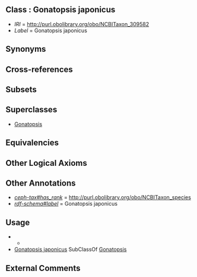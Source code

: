 
## Class : Gonatopsis japonicus

 * *IRI* = http://purl.obolibrary.org/obo/NCBITaxon_309582
 * *Label* = Gonatopsis japonicus

## Synonyms


## Cross-references


## Subsets


## Superclasses

 * [Gonatopsis](../../NCBITaxon/48/NCBITaxon_93048.md)

## Equivalencies


## Other Logical Axioms


## Other Annotations

 * *[ceph-tax#has_rank](../../ceph-tax#has/nk/ceph-tax#has_rank.md)* = http://purl.obolibrary.org/obo/NCBITaxon_species
 * *[rdf-schema#label](../../el/rdf-schema#label.md)* = Gonatopsis japonicus

## Usage

 * -
 * [Gonatopsis japonicus](../../NCBITaxon/82/NCBITaxon_309582.md) SubClassOf [Gonatopsis](../../NCBITaxon/48/NCBITaxon_93048.md)

## External Comments

